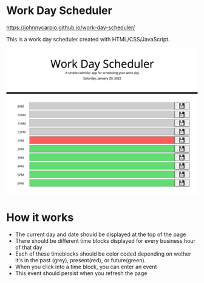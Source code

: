 # Work Day Scheduler

https://johnnycarpio.github.io/work-day-scheduler/

This is a work day scheduler created with HTML/CSS/JavaScript.

![workdayscheduler_screenshot](https://github.com/johnnycarpio/work-day-scheduler/blob/main/Screen%20Shot%202022-01-29%20at%201.08.56%20PM.png)

# How it works

- The current day and date should be displayed at the top of the page
- There should be different time blocks displayed for every business hour of that day
- Each of these timeblocks should be color coded depending on wether it's in the past (grey), present(red), or future(green).
- When you click into a time block, you can enter an event 
- This event should persist when you refresh the page
